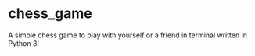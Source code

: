 # chess_game
A simple chess game to play with yourself or a friend in terminal written in Python 3!
